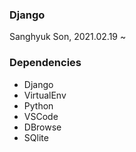 ### Django

Sanghyuk Son, 2021.02.19 ~

### Dependencies

- Django
- VirtualEnv
- Python
- VSCode
- DBrowse
- SQlite
